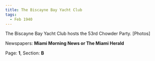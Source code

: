 ```yaml
---  
title: The Biscayne Bay Yacht Club  
tags:  
  - Feb 1940  
---  
```

  
The Biscayne Bay Yacht Club hosts the 53rd Chowder Party. [Photos]  
  
Newspapers: **Miami Morning News or The Miami Herald**  
  
Page: **1**, Section: **B** 

